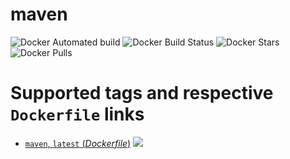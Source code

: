 # maven

![Docker Automated build](https://img.shields.io/docker/cloud/automated/ygqygq2/maven.svg) ![Docker Build Status](https://img.shields.io/docker/cloud/build/ygqygq2/maven.svg) ![Docker Stars](https://img.shields.io/docker/stars/ygqygq2/maven.svg) ![Docker Pulls](https://img.shields.io/docker/pulls/ygqygq2/maven.svg)

# Supported tags and respective `Dockerfile` links

- [`maven`, `latest` (*Dockerfile*)](https://github.com/ygqygq2/kubernetes-gitlab-autodevops/blob/master/maven/Dockerfile) [![](https://images.microbadger.com/badges/image/ygqygq2/maven.svg)](http://microbadger.com/images/ygqygq2/maven "Get your own image badge on microbadger.com")
